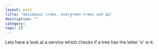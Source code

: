```yaml
---
layout: post
title: "deciduous trees, evergreen trees and $q"
description: ""
category: 
tags: []
---
```


Lets have a look at a service which checks if a tree has the letter 'o' in it.


